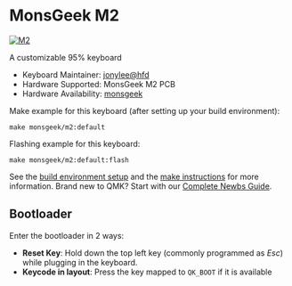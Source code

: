 # MonsGeek M2
[![M2](https://s21.ax1x.com/2024/03/23/pFhDAqH.md.png)](https://imgse.com/i/pFhDAqH)

A customizable 95% keyboard

* Keyboard Maintainer: [jonylee@hfd](https://github.com/jonylee1986)
* Hardware Supported: MonsGeek M2 PCB
* Hardware Availability: [monsgeek](https://www.monsgeek.com/)

Make example for this keyboard (after setting up your build environment):

    make monsgeek/m2:default

Flashing example for this keyboard:

    make monsgeek/m2:default:flash

See the [build environment setup](https://docs.qmk.fm/#/getting_started_build_tools) and the [make instructions](https://docs.qmk.fm/#/getting_started_make_guide) for more information. Brand new to QMK? Start with our [Complete Newbs Guide](https://docs.qmk.fm/#/newbs).

## Bootloader

Enter the bootloader in 2 ways:

* **Reset Key**: Hold down the top left key (commonly programmed as *Esc*) while plugging in the keyboard.
* **Keycode in layout**: Press the key mapped to `QK_BOOT` if it is available
